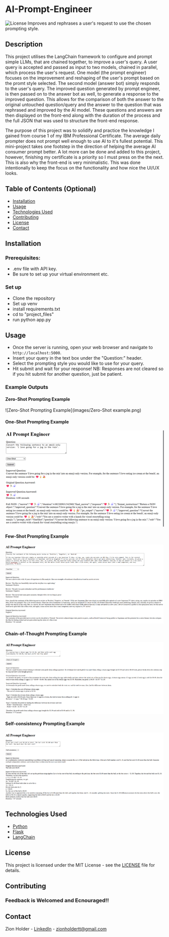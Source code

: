 # AI-Prompt-Engineer

![License](https://img.shields.io/badge/license-MIT-blue.svg) Improves and rephrases a user's request to use the chosen prompting style.

## Description

This project utilises the LangChain framework to configure and prompt simple LLMs, that are chained together, to improve a user's query. A user query is accepted
and passed as input to two models, chained in parallel, which process the user's request. One model (the prompt engineer) focuses on the improvement and reshaping of the user's prompt
based on the promt style selected. The second model (answer bot) simply responds to the user's query. The improved question generated by prompt engineer, is then passed on to the
answer bot as well, to generate a response to the improved question. This allows for the comparison of both the answer to the original untouched question/query and the 
answer to the question that was rephrased and improved by the AI model. These questions and answers are then displayed on the front-end along with the duration of the process
and the full JSON that was used to structure the front-end response.

The purpose of this project was to solidify and practice the knowledge I gained from course 1 of my IBM Professional Certificate. The average daily
prompter does not prompt well enough to use AI to it's fullest potential. This mini-project takes one footstep in the direction of helping the average AI consumer
prompt better. A lot more can be done and added to this project, however, finishing my certificate is a priority so I must press on the the next. This is also why
the front-end is very minimalistic. This was done intentionally to keep the focus on the functionality and how nice the UI/UX looks.

## Table of Contents (Optional)

* [Installation](#installation)
* [Usage](#usage)
* [Technologies Used](#technologies-used)
* [Contributing](#contributing)
* [License](#license)
* [Contact](#contact)

## Installation

### Prerequisites:
- .env file with API key.
- Be sure to set up your virtual environment etc.

### Set up
- Clone the repository
- Set up venv
- install requirements.txt
- cd to "project_files"
- run python app.py
  
## Usage
- Once the server is running, open your web browser and navigate to `http://localhost:5000`.
- Insert your query in the text box under the "Question:" header.
- Select the prompting style you would like to use for your query.
- Hit submit and wait for your response!
NB: Responses are not cleared so if you hit submit for another question, just be patient.

### Example Outputs

#### Zero-Shot Prompting Example
![Zero-Shot Prompting Example](images/Zero-Shot example.png)

#### One-Shot Prompting Example
![One-Shot Prompting Example](images/One-shot.png)

#### Few-Shot Prompting Example
![Few-Shot Prompting Example](images/Few-shot.png)

#### Chain-of-Thought Prompting Example
![CoT Prompting Example](images/Chain-of-Thought.png)

#### Self-consistency Prompting Example
![Self-consistency Prompting Example](images/Self-consistency.png)

## Technologies Used
- [Python](https://www.python.org/)
- [Flask](https://flask.palletsprojects.com/en/stable/)
- [LangChain](https://www.langchain.com/)

## License
This project is licensed under the MIT License - see the [LICENSE](https://github.com/ZionHolder/AI-Prompt-Engineer/blob/main/LICENSE) file for details.

## Contributing
### Feedback is Welcomed and Ecnouraged!!

## Contact

Zion Holder - [LinkedIn](https://www.linkedin.com/in/zionholder/) - zionholdertt@gmail.com


